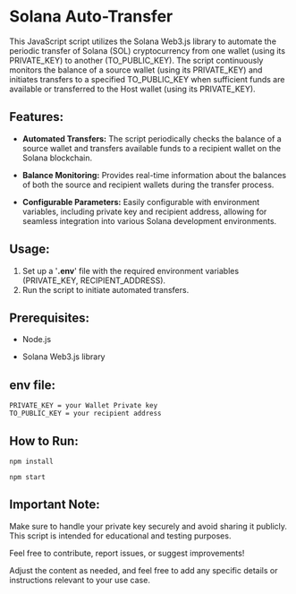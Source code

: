 # Solana Auto-Transfer

This JavaScript script utilizes the Solana Web3.js library to automate the periodic transfer of Solana (SOL) cryptocurrency from one wallet (using its PRIVATE_KEY) to another (TO_PUBLIC_KEY). 
The script continuously monitors the balance of a source wallet (using its PRIVATE_KEY) and initiates transfers to a specified TO_PUBLIC_KEY when sufficient funds are available or transferred to the Host wallet (using its PRIVATE_KEY).

## Features:

- **Automated Transfers:** The script periodically checks the balance of a source wallet and transfers available funds to a recipient wallet on the Solana blockchain.
* **Balance Monitoring:** Provides real-time information about the balances of both the source and recipient wallets during the transfer process.
+ **Configurable Parameters:** Easily configurable with environment variables, including private key and recipient address, allowing for seamless integration into various Solana development environments.

## Usage:

1. Set up a '**.env**' file with the required environment variables (PRIVATE_KEY, RECIPIENT_ADDRESS).
2. Run the script to initiate automated transfers.

## Prerequisites:

- Node.js
* Solana Web3.js library

## env file:

````
PRIVATE_KEY = your Wallet Private key
TO_PUBLIC_KEY = your recipient address
````

## How to Run:

````
npm install
````
````
npm start
````

## Important Note:

Make sure to handle your private key securely and avoid sharing it publicly. This script is intended for educational and testing purposes.

Feel free to contribute, report issues, or suggest improvements!

Adjust the content as needed, and feel free to add any specific details or instructions relevant to your use case.
